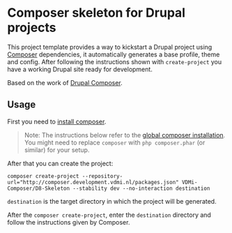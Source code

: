 # Composer skeleton for Drupal projects

This project template provides a way to kickstart a Drupal project using [Composer](https://getcomposer.org/) dependencies, it automatically generates a base profile, theme and config.
After following the instructions shown with ```create-project``` you have a working Drupal site ready for development.

Based on the work of [Drupal Composer](http://drupal-composer.org/).

## Usage

First you need to [install composer](https://getcomposer.org/doc/00-intro.md#installation-linux-unix-osx).

> Note: The instructions below refer to the [global composer installation](https://getcomposer.org/doc/00-intro.md#globally).
You might need to replace `composer` with `php composer.phar` (or similar) for your setup.

After that you can create the project:

```
composer create-project --repository-url="http://composer.development.vdmi.nl/packages.json" VDMi-Composer/D8-Skeleton --stability dev --no-interaction destination
```

```destination``` is the target directory in which the project will be generated.

After the ```composer create-project```, enter the ```destination``` directory and follow the instructions given by Composer.
